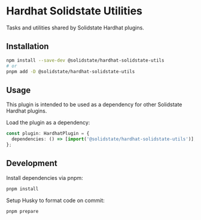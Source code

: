 # Hardhat Solidstate Utilities

Tasks and utilities shared by Solidstate Hardhat plugins.

## Installation

```bash
npm install --save-dev @solidstate/hardhat-solidstate-utils
# or
pnpm add -D @solidstate/hardhat-solidstate-utils
```

## Usage

This plugin is intended to be used as a dependency for other Solidstate Hardhat plugins.

Load the plugin as a dependency:

```typescript
const plugin: HardhatPlugin = {
  dependencies: () => [import('@solidstate/hardhat-solidstate-utils')],
};
```

## Development

Install dependencies via pnpm:

```bash
pnpm install
```

Setup Husky to format code on commit:

```bash
pnpm prepare
```
